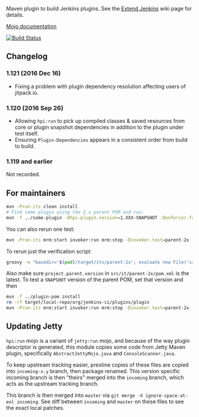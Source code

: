 Maven plugin to build Jenkins plugins.
See the [Extend Jenkins](https://wiki.jenkins-ci.org/display/JENKINS/Extend+Jenkins) wiki page for details.

[Mojo documentation](http://jenkinsci.github.io/maven-hpi-plugin/)

[![Build Status](https://jenkins.ci.cloudbees.com/job/plugins/job/maven-hpi-plugin/badge/icon)](https://jenkins.ci.cloudbees.com/job/plugins/job/maven-hpi-plugin/)

## Changelog

### 1.121 (2016 Dec 16)

* Fixing a problem with plugin dependency resolution affecting users of jitpack.io.

### 1.120 (2016 Sep 26)

* Allowing `hpi:run` to pick up compiled classes & saved resources from core or plugin snapshot dependencies in addition to the plugin under test itself.
* Ensuring `Plugin-Dependencies` appears in a consistent order from build to build.

### 1.119 and earlier

Not recorded.

## For maintainers

```bash
mvn -Prun-its clean install
# Find some plugin using the 2.x parent POM and run:
mvn -f ../some-plugin -Dhpi-plugin.version=1.XXX-SNAPSHOT -Denforcer.fail=false -DskipTests -DjenkinsHome=/tmp/sanity-check-maven-hpi-plugin clean package hpi:run
```

You can also rerun one test:

```bash
mvn -Prun-its mrm:start invoker:run mrm:stop -Dinvoker.test=parent-2x
```

To rerun just the verification script:

```bash
groovy -e "basedir='$(pwd)/target/its/parent-2x'; evaluate new File('src/it/parent-2x/verify.groovy')"
```

Also make sure `project.parent.version` in `src/it/parent-2x/pom.xml` is the latest. To test a `SNAPSHOT` version of the parent POM, set that version and then

```bash
mvn -f ../plugin-pom install
rm -rf target/local-repo/org/jenkins-ci/plugins/plugin
mvn -Prun-its mrm:start invoker:run mrm:stop -Dinvoker.test=parent-2x
```

## Updating Jetty
`hpi:run` mojo is a variant of `jetty:run` mojo, and because of the way plugin descriptor is generated, this module copies some code from Jetty Maven plugin, specifically `AbstractJettyMojo.java` and `ConsoleScanner.java`.

To keep upstream tracking easier, prestine copies of these files are copied into `incoming-x.y` branch, then package renamed. This version specific incoming branch is then "theirs" merged into the `incoming` branch, which acts as the upstream tracking branch.

This branch is then merged into `master` via `git merge -X ignore-space-at-eol incoming`. See diff between `incoming` and `master` on these files to see the exact local patches.

